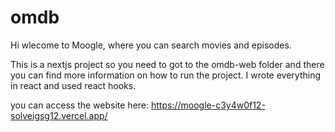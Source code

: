 # omdb

Hi wlecome to Moogle, where you can search movies and episodes. 

This is a nextjs project so you need to got to the omdb-web folder and there you can find more information on how to run the project.
I wrote everything in react and used react hooks. 

you can access the website here: https://moogle-c3y4w0f12-solveigsg12.vercel.app/

